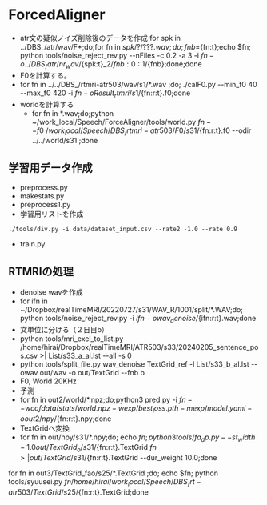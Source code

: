 # ForcedAligner


- atr文の疑似ノイズ削除後のデータを作成
for spk in ../DBS_/atr/wav/F*;do;for fn in $spk/?/???.wav; do;fnb=${fn:t};echo $fn; python tools/noise_reject_rev.py --nFiles -c 0.2 -a 3 -i $fn -o ../DBS_/atr/nr_wav/${spk:t}_2/${fnb:0:1}/${fnb};done;done
 - F0を計算する。
  - for fn in ../../DBS_/rtmri-atr503/wav/s1/*.wav ;do; ./calF0.py --min_f0 40 --max_f0 420 -i $fn -o Result_rtmri/s1/${fn:r:t}.f0;done
- worldを計算する
  - for fn in *.wav;do;python ~/work_local/Speech/ForceAligner/tools/world.py $fn --f0 ~/work_local/Speech/DBS_/rtmri-atr503/F0/s31/${fn:r:t}.f0 --odir ../../world/s31 ;done

## 学習用データ作成
- preprocess.py
- makestats.py
- preprocess1.py
- 学習用リストを作成
```commandline
./tools/div.py -i data/dataset_input.csv --rate2 -1.0 --rate 0.9
```
- train.py

## RTMRIの処理
- denoise wavを作成
- for ifn in ~/Dropbox/realTimeMRI/20220727/s31/WAV_R/1001/split/*.WAV;do;  python tools/noise_reject_rev.py -i $ifn -o wav_denoise/${ifn:r:t}.wav;done
- 文単位に分ける（２日目b）
- python tools/mri_exel_to_list.py /home/hirai/Dropbox/realTimeMRI/ATR503/s33/20240205_sentence_pos.csv >| List/s33_a_al.lst --all -s 0
- python tools/split_file.py wav_denoise TextGrid_ref -l List/s33_b_al.lst --owav out/wav -o out/TextGrid --fnb b
- F0, World 20KHz 
- 予測
- for fn in out2/world/*.npz;do;python3 pred.py -i $fn --wcof data/stats/world.npz -w exp/best_loss.pth -m exp/model.yaml -o out2/npy/${fn:r:t}.npy;done
- TextGridへ変換
- for fn in out/npy/s31/*.npy;do; echo $fn; python3 tools/fa_dp.py --st_width -1.0 out/TextGrid_o/s31/${fn:r:t}.TextGrid $fn >| out/TextGrid/s31/${fn:r:t}.TextGrid --dur_weight 10.0;done

for fn in out3/TextGrid_fao/s25/*.TextGrid ;do; echo $fn; python tools/syuusei.py $fn /home/hirai/work_local/Speech/DBS_/rt-atr503/TextGrid/s25/${fn:r:t}.TextGrid;done
